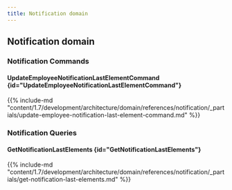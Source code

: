 ```yaml
---
title: Notification domain
---
```


## Notification domain

### Notification Commands

#### UpdateEmployeeNotificationLastElementCommand {id="UpdateEmployeeNotificationLastElementCommand"}

{{%  include-md "content/1.7/development/architecture/domain/references/notification/_partials/update-employee-notification-last-element-command.md" %}}

### Notification Queries

#### GetNotificationLastElements {id="GetNotificationLastElements"}

{{%  include-md "content/1.7/development/architecture/domain/references/notification/_partials/get-notification-last-elements.md" %}}
